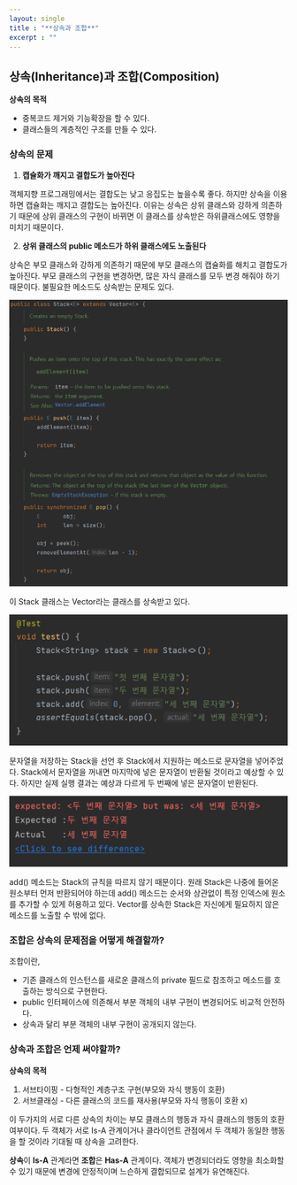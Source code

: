 ```yaml
---
layout: single
title : "**상속과 조합**"
excerpt : ""
---
```


## 상속(Inheritance)과 조합(Composition)

**상속의 목적**

- 중복코드 제거와 기능확장을 할 수 있다.
- 클래스들의 계층적인 구조를 만들 수 있다.

### 상속의 문제

1. **캡슐화가 깨지고 결합도가 높아진다**

객체지향 프로그래밍에서는 결합도는 낮고 응집도는 높을수록 좋다. 하지만 상속을 이용하면 캡슐화는 깨지고 결합도는 높아진다. 이유는 상속은 상위 클래스와 강하게 의존하기 때문에 상위 클래스의 구현이 바뀌면 이 클래스를 상속받은 하위클래스에도 영향을 미치기 때문이다. 

2. **상위 클래스의 public 메소드가 하위 클래스에도 노출된다**

상속은 부모 클래스와 강하게 의존하기 때문에 부모 클래스의 캡슐화를 해치고 결합도가 높아진다. 부모 클래스의 구현을 변경하면, 많은 자식 클래스를 모두 변경 해줘야 하기 때문이다. 불필요한 메소드도 상속받는 문제도 있다.

![img](https://github.com/dilmah0203/TIL/blob/main/Image/Stack.png)

이 Stack 클래스는 Vector라는 클래스를 상속받고 있다.

![img2](https://github.com/dilmah0203/TIL/blob/main/Image/StackTest.png) 

문자열을 저장하는 Stack을 선언 후 Stack에서 지원하는 메소드로 문자열을 넣어주었다. Stack에서 문자열을 꺼내면 마지막에 넣은 문자열이 반환될 것이라고 예상할 수 있다. 하지만 실제 실행 결과는 예상과 다르게 두 번째에 넣은 문자열이 반환된다.

![img3](https://github.com/dilmah0203/TIL/blob/main/Image/StackTestFailed.png)

add() 메소드는 Stack의 규칙을 따르지 않기 때문이다. 원래 Stack은 나중에 들어온 원소부터 먼저 반환되어야 하는데 add() 메소드는 순서와 상관없이 특정 인덱스에 원소를 추가할 수 있게 허용하고 있다. Vector를 상속한 Stack은 자신에게 필요하지 않은 메소드를 노출할 수 밖에 없다.

### 조합은 상속의 문제점을 어떻게 해결할까?

조합이란,

- 기존 클래스의 인스턴스를 새로운 클래스의 private 필드로 참조하고 메소드를 호출하는 방식으로 구현한다. 
- public 인터페이스에 의존해서 부분 객체의 내부 구현이 변경되어도 비교적 안전하다.
- 상속과 달리 부분 객체의 내부 구현이 공개되지 않는다.

### 상속과 조합은 언제 써야할까?

**상속의 목적**

1. 서브타이핑 - 다형적인 계층구조 구현(부모와 자식 행동이 호환)
2. 서브클래싱 - 다른 클래스의 코드를 재사용(부모와 자식 행동이 호환 x)

이 두가지의 서로 다른 상속의 차이는 부모 클래스의 행동과 자식 클래스의 행동의 호환여부이다. 두 객체가 서로 Is-A 관계이거나 클라이언트 관점에서 두 객체가 동일한 행동을 할 것이라 기대될 때 상속을 고려한다.

**상속**이 **Is-A** 관계라면 **조합**은 **Has-A** 관계이다. 객체가 변경되더라도 영향을 최소화할 수 있기 때문에 변경에 안정적이며 느슨하게 결합되므로 설계가 유연해진다.




